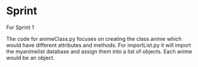 # Sprint

For Sprint 1

The code for animeClass.py focuses on creating the class anime which would have different attributes and methods.
For importList.py it will import the myanimelist database and assign them into a list of objects. Each anime would be an object.

